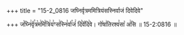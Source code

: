 +++
title = "15-2_0816 जघ्निर्वृत्रममित्रियंसस्निर्वाजं दिवेदिवे"

+++
ज꣡घ्नि꣢र्वृ꣣त्र꣡म꣢मि꣣त्रि꣢य꣣ꣳस꣢स्नि꣣र्वा꣡जं꣢ दि꣣वे꣡दि꣢वे। गो꣡षा꣢तिरश्व꣣सा꣡ अ꣢सि ॥ 15-2:0816 ॥